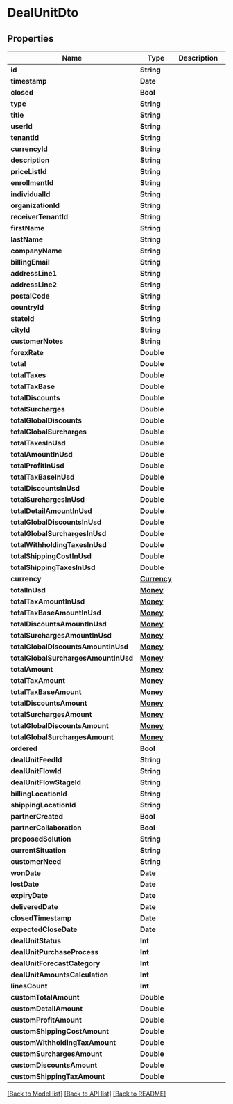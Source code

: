 # DealUnitDto

## Properties
Name | Type | Description | Notes
------------ | ------------- | ------------- | -------------
**id** | **String** |  | [optional] 
**timestamp** | **Date** |  | [optional] 
**closed** | **Bool** |  | [optional] 
**type** | **String** |  | [optional] 
**title** | **String** |  | [optional] 
**userId** | **String** |  | [optional] 
**tenantId** | **String** |  | [optional] 
**currencyId** | **String** |  | [optional] 
**description** | **String** |  | [optional] 
**priceListId** | **String** |  | [optional] 
**enrollmentId** | **String** |  | [optional] 
**individualId** | **String** |  | [optional] 
**organizationId** | **String** |  | [optional] 
**receiverTenantId** | **String** |  | [optional] 
**firstName** | **String** |  | [optional] 
**lastName** | **String** |  | [optional] 
**companyName** | **String** |  | [optional] 
**billingEmail** | **String** |  | [optional] 
**addressLine1** | **String** |  | [optional] 
**addressLine2** | **String** |  | [optional] 
**postalCode** | **String** |  | [optional] 
**countryId** | **String** |  | [optional] 
**stateId** | **String** |  | [optional] 
**cityId** | **String** |  | [optional] 
**customerNotes** | **String** |  | [optional] 
**forexRate** | **Double** |  | [optional] 
**total** | **Double** |  | [optional] 
**totalTaxes** | **Double** |  | [optional] 
**totalTaxBase** | **Double** |  | [optional] 
**totalDiscounts** | **Double** |  | [optional] 
**totalSurcharges** | **Double** |  | [optional] 
**totalGlobalDiscounts** | **Double** |  | [optional] 
**totalGlobalSurcharges** | **Double** |  | [optional] 
**totalTaxesInUsd** | **Double** |  | [optional] 
**totalAmountInUsd** | **Double** |  | [optional] 
**totalProfitInUsd** | **Double** |  | [optional] 
**totalTaxBaseInUsd** | **Double** |  | [optional] 
**totalDiscountsInUsd** | **Double** |  | [optional] 
**totalSurchargesInUsd** | **Double** |  | [optional] 
**totalDetailAmountInUsd** | **Double** |  | [optional] 
**totalGlobalDiscountsInUsd** | **Double** |  | [optional] 
**totalGlobalSurchargesInUsd** | **Double** |  | [optional] 
**totalWithholdingTaxesInUsd** | **Double** |  | [optional] 
**totalShippingCostInUsd** | **Double** |  | [optional] 
**totalShippingTaxesInUsd** | **Double** |  | [optional] 
**currency** | [**Currency**](Currency.md) |  | [optional] 
**totalInUsd** | [**Money**](Money.md) |  | [optional] 
**totalTaxAmountInUsd** | [**Money**](Money.md) |  | [optional] 
**totalTaxBaseAmountInUsd** | [**Money**](Money.md) |  | [optional] 
**totalDiscountsAmountInUsd** | [**Money**](Money.md) |  | [optional] 
**totalSurchargesAmountInUsd** | [**Money**](Money.md) |  | [optional] 
**totalGlobalDiscountsAmountInUsd** | [**Money**](Money.md) |  | [optional] 
**totalGlobalSurchargesAmountInUsd** | [**Money**](Money.md) |  | [optional] 
**totalAmount** | [**Money**](Money.md) |  | [optional] 
**totalTaxAmount** | [**Money**](Money.md) |  | [optional] 
**totalTaxBaseAmount** | [**Money**](Money.md) |  | [optional] 
**totalDiscountsAmount** | [**Money**](Money.md) |  | [optional] 
**totalSurchargesAmount** | [**Money**](Money.md) |  | [optional] 
**totalGlobalDiscountsAmount** | [**Money**](Money.md) |  | [optional] 
**totalGlobalSurchargesAmount** | [**Money**](Money.md) |  | [optional] 
**ordered** | **Bool** |  | [optional] 
**dealUnitFeedId** | **String** |  | [optional] 
**dealUnitFlowId** | **String** |  | [optional] 
**dealUnitFlowStageId** | **String** |  | [optional] 
**billingLocationId** | **String** |  | [optional] 
**shippingLocationId** | **String** |  | [optional] 
**partnerCreated** | **Bool** |  | [optional] 
**partnerCollaboration** | **Bool** |  | [optional] 
**proposedSolution** | **String** |  | [optional] 
**currentSituation** | **String** |  | [optional] 
**customerNeed** | **String** |  | [optional] 
**wonDate** | **Date** |  | [optional] 
**lostDate** | **Date** |  | [optional] 
**expiryDate** | **Date** |  | [optional] 
**deliveredDate** | **Date** |  | [optional] 
**closedTimestamp** | **Date** |  | [optional] 
**expectedCloseDate** | **Date** |  | [optional] 
**dealUnitStatus** | **Int** |  | [optional] 
**dealUnitPurchaseProcess** | **Int** |  | [optional] 
**dealUnitForecastCategory** | **Int** |  | [optional] 
**dealUnitAmountsCalculation** | **Int** |  | [optional] 
**linesCount** | **Int** |  | [optional] 
**customTotalAmount** | **Double** |  | [optional] 
**customDetailAmount** | **Double** |  | [optional] 
**customProfitAmount** | **Double** |  | [optional] 
**customShippingCostAmount** | **Double** |  | [optional] 
**customWithholdingTaxAmount** | **Double** |  | [optional] 
**customSurchargesAmount** | **Double** |  | [optional] 
**customDiscountsAmount** | **Double** |  | [optional] 
**customShippingTaxAmount** | **Double** |  | [optional] 

[[Back to Model list]](../README.md#documentation-for-models) [[Back to API list]](../README.md#documentation-for-api-endpoints) [[Back to README]](../README.md)


